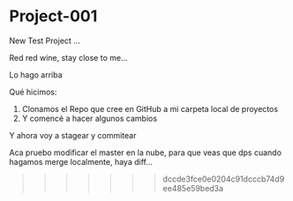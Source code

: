# Project-001
New Test Project ...

Red red wine, stay close to me... 


Lo hago arriba

Qué hicimos:
1. Clonamos el Repo que cree en GitHub a mi carpeta local de proyectos
2. Y comencé a hacer algunos cambios

Y ahora voy a stagear y commitear

Aca pruebo modificar el master en la nube, para que veas que dps cuando hagamos merge localmente, haya diff...
>>>>>>> dccde3fce0e0204c91dcccb74d9ee485e59bed3a
